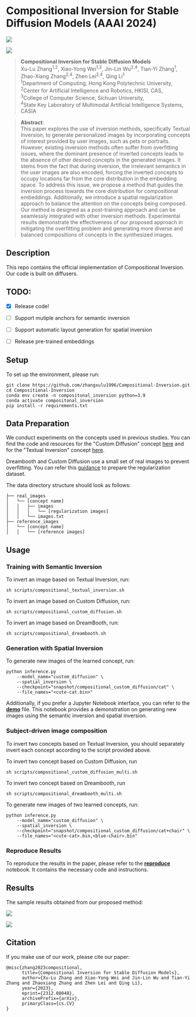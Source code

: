 # Compositional Inversion for Stable Diffusion Models (AAAI 2024)

<a href='https://arxiv.org/abs/2312.08048'><img src='https://img.shields.io/badge/Paper-Arxiv-red'></a>

![](figures/fig1.png)

> **Compositional Inversion for Stable Diffusion Models**<br>
> Xu-Lu Zhang<sup>1,2</sup>, Xiao-Yong Wei<sup>1,3</sup>, Jin-Lin Wu<sup>2,4</sup>, Tian-Yi Zhang<sup>1</sup>, Zhao-Xiang Zhang<sup>2,4</sup>, Zhen Lei<sup>2,4</sup>, Qing Li<sup>1</sup> <br>
> <sup>1</sup>Department of Computing, Hong Kong Polytechnic University, <br><sup>2</sup>Center for Artificial Intelligence and Robotics, HKISI, CAS, <br><sup>3</sup>College of Computer Science, Sichuan University, <br><sup>4</sup>State Key Laboratory of Multimodal Artificial Intelligence Systems, CASIA

>**Abstract**: <br>
> This paper explores the use of inversion methods, specifically Textual Inversion, to generate personalized images by incorporating concepts of interest provided by user images, such as pets or portraits. 
However, existing inversion methods often suffer from overfitting issues, where the dominant presence of inverted concepts leads to the absence of other desired concepts in the generated images. 
It stems from the fact that during inversion, the irrelevant semantics in the user images are also encoded, forcing the inverted concepts to occupy locations far from the core distribution in the embedding space.
To address this issue, we propose a method that guides the inversion process towards the core distribution for compositional embeddings. 
Additionally, we introduce a spatial regularization approach to balance the attention on the concepts being composed. 
Our method is designed as a post-training approach and can be seamlessly integrated with other inversion methods.
Experimental results demonstrate the effectiveness of our proposed approach in mitigating the overfitting problem and generating more diverse and balanced compositions of concepts in the synthesized images.

## Description
This repo contains the official implementation of Compositional Inversion. Our code is built on diffusers.

## TODO:
- [x] Release code!
- [ ] Support mutiple anchors for semantic inversion
- [ ] Support automatic layout generation for spatial inversion
- [ ] Release pre-trained embeddings


## Setup
To set up the environment, please run:

```
git clone https://github.com/zhangxulu1996/Compositional-Inversion.git
cd Compositional-Inversion
conda env create -n compositonal_inversion python=3.9
conda activate compositonal_inversion
pip install -r requirements.txt
```

## Data Preparation
We conduct experiments on the concepts used in previous studies. You can find the code and resources for the "Custom Diffusion" concept [here](https://github.com/adobe-research/custom-diffusion) and for the "Textual Inversion" concept [here](https://github.com/rinongal/textual_inversion).

Dreambooth and Custom Diffusion use a small set of real images to prevent overfitting. You can refer this [guidance](https://huggingface.co/docs/diffusers/training/custom_diffusion) to prepare the regularization dataset.

The data directory structure should look as follows:
```
├── real_images
│   └── [concept name]
│   │   ├── images
│   │   │   └── [regularization images]
│   │   └── images.txt
├── reference_images
│   └── [concept name]
│   │   └── [reference images]
```

## Usage

### Training with Semantic Inversion

To invert an image based on Textual Inversion, run:

```
sh scripts/compositional_textual_inversion.sh
```

To invert an image based on Custom Diffusion, run:

```
sh scripts/compositional_custom_diffusion.sh
```

To invert an image based on DreamBooth, run:

```
sh scripts/compositional_dreambooth.sh
```

### Generation with Spatial Inversion

To generate new images of the learned concept, run:
```
python inference.py 
    --model_name="custom_diffusion" \
    --spatial_inversion \
    --checkpoint="snapshot/compositional_custom_diffusion/cat" \
    --file_names="<cute-cat.bin>"
```
Additionally, if you prefer a Jupyter Notebook interface, you can refer to the [**demo**](demo.ipynb) file. This notebook provides a demonstration on generating new images using the semantic inversion and spatial inversion.

### Subject-driven image composition
To invert two concepts based on Textual Inversion, you should separately invert each concept according to the script provided above.

To invert two concept based on Custom Diffusion, run 
```
sh scripts/compositional_custom_diffusion_multi.sh
```

To invert two concept based on Dreambooth, run 
```
sh scripts/compositional_dreambooth_multi.sh
```

To generate new images of two learned concepts, run:
```
python inference.py 
    --model_name="custom_diffusion" \
    --spatial_inversion \
    --checkpoint="snapshot/compositional_custom_diffusion/cat+chair" \
    --file_names="<cute-cat>.bin,<blue-chair>.bin"
```


### Reproduce Results
To reproduce the results in the paper, please refer to the [**reproduce**](reproduce.ipynb) notebook. It contains the necessary code and instructions.

## Results
The sample results obtained from our proposed method:

![](figures/pretrained.png)

![](figures/inverted.png)


## Citation

If you make use of our work, please cite our paper:

```
@misc{zhang2023compositional,
      title={Compositional Inversion for Stable Diffusion Models}, 
      author={Xu-Lu Zhang and Xiao-Yong Wei and Jin-Lin Wu and Tian-Yi Zhang and Zhaoxiang Zhang and Zhen Lei and Qing Li},
      year={2023},
      eprint={2312.08048},
      archivePrefix={arXiv},
      primaryClass={cs.CV}
}
```